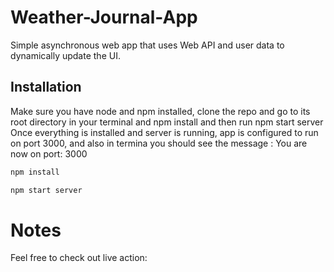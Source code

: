 # Weather-Journal-App

Simple asynchronous web app that uses Web API and user data to dynamically update the UI.

## Installation
Make sure you have node and npm installed, clone the repo and go to its root directory in your terminal and npm install and then run npm start server
Once everything is installed and server is running, app is configured to run on port 3000, and also in termina you should see the message :  You are now on port: 3000
```bash
npm install
```
```bash
npm start server
```
# Notes
Feel free to check out live action: 
